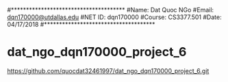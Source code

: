 #**************************************
#Name: Dat Quoc NGo
#Email: dqn170000@utdallas.edu
#NET ID: dqn170000
#Course: CS3377.501
#Date: 04/17/2018
#*************************************

# dat_ngo_dqn170000_project_6
https://github.com/quocdat32461997/dat_ngo_dqn170000_project_6.git

